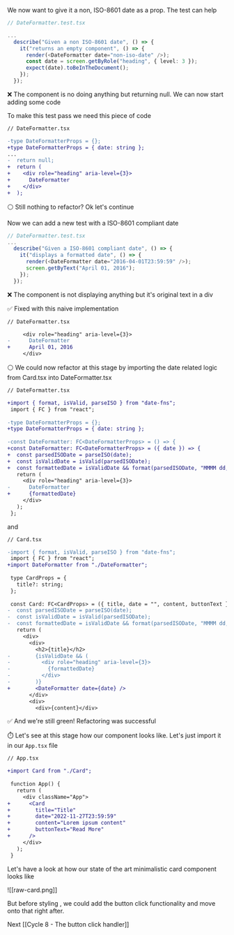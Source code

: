 We now want to give it a non, ISO-8601 date as a prop. The test can help

```typescript
// DateFormatter.test.tsx

...
  describe("Given a non ISO-8601 date", () => {
    it("returns an empty component", () => {
      render(<DateFormatter date="non-iso-date" />);
      const date = screen.getByRole("heading", { level: 3 });
      expect(date).toBeInTheDocument();
    });
  });
```

❌  The component is no doing anything but returning null. We can now start adding some code

To make this test pass we need this piece of code

```diff
// DateFormatter.tsx

-type DateFormatterProps = {};
+type DateFormatterProps = { date: string };
...
-  return null;
+  return (
+    <div role="heading" aria-level={3}>
+      DateFormatter
+    </div>
+  );

```

⚪ Still nothing to refactor? Ok let's continue

Now we can add a new test with a ISO-8601 compliant date

```typescript
// DateFormatter.test.tsx
...
  describe("Given a ISO-8601 compliant date", () => {
    it("displays a formatted date", () => {
      render(<DateFormatter date="2016-04-01T23:59:59" />);
      screen.getByText("April 01, 2016");
    });
  });
```

❌  The component is not displaying anything but it's original text in a div

✅  Fixed with this naive implementation

```diff
// DateFormatter.tsx

     <div role="heading" aria-level={3}>
-      DateFormatter
+      April 01, 2016
     </div>
```

⚪ We could now refactor at this stage by importing the date related logic from Card.tsx into DateFormatter.tsx

```diff
// DateFormatter.tsx

+import { format, isValid, parseISO } from "date-fns";
 import { FC } from "react";
 
-type DateFormatterProps = {};
+type DateFormatterProps = { date: string };
 
-const DateFormatter: FC<DateFormatterProps> = () => {
+const DateFormatter: FC<DateFormatterProps> = ({ date }) => {
+  const parsedISODate = parseISO(date);
+  const isValidDate = isValid(parsedISODate);
+  const formattedDate = isValidDate && format(parsedISODate, "MMMM dd, yyyy");
   return (
     <div role="heading" aria-level={3}>
-      DateFormatter
+      {formattedDate}
     </div>
   );
 };
```

and 

```diff
// Card.tsx

-import { format, isValid, parseISO } from "date-fns";
 import { FC } from "react";
+import DateFormatter from "./DateFormatter";
 
 type CardProps = {
   title?: string;
 };
 
 const Card: FC<CardProps> = ({ title, date = "", content, buttonText }) => {
-  const parsedISODate = parseISO(date);
-  const isValidDate = isValid(parsedISODate);
-  const formattedDate = isValidDate && format(parsedISODate, "MMMM dd, yyyy");
   return (
     <div>
       <div>
         <h2>{title}</h2>
-        {isValidDate && (
-          <div role="heading" aria-level={3}>
-            {formattedDate}
-          </div>
-        )}
+        <DateFormatter date={date} />
       </div>
       <div>
         <div>{content}</div>
```

✅  And we're still green! Refactoring was successful

⏱️ Let's see at this stage how our component looks like. Let's just import it in our `App.tsx` file

```diff
// App.tsx

+import Card from "./Card";
 
 function App() {
   return (
     <div className="App">
+      <Card
+        title="Title"
+        date="2022-11-27T23:59:59"
+        content="Lorem ipsum content"
+        buttonText="Read More"
+      />
     </div>
   );
 }
```

Let's have a look at how our state of the art minimalistic card component looks like

![[raw-card.png]]

But before styling , we could add the button click functionality and move onto that right after.

Next [[Cycle 8 - The button click handler]]